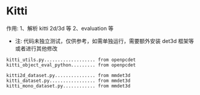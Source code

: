 # Kitti

作用:
    1、解析 kitti 2d/3d 等
    2、evaluation 等

* 注: 代码未独立测试，仅供参考，如需单独运行，需要额外安装 det3d 框架等或者进行其他修改


```
kitti_utils.py................... from openpcdet
kitti_object_eval_python......... from openpcdet

kitti2d_dataset.py............... from mmdet3d
kitti_dataset.py................. from mmdet3d
kitti_mono_dataset.py............ from mmdet3d
```





